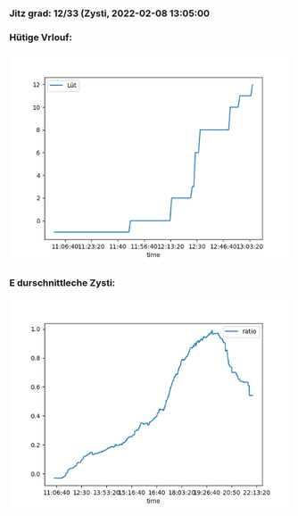 ### Jitz grad: 12/33 (Zysti, 2022-02-08 13:05:00

### Hütige Vrlouf:
![Graph](Today.png)

### E durschnittleche Zysti:
![Graph](Zysti.png)
